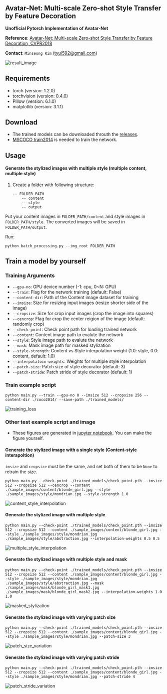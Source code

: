 Avatar-Net: Multi-scale Zero-shot Style Transfer by Feature Decoration
---

**Unofficial Pytorch Implementation of Avatar-Net**

**Reference**: [Avatar-Net: Multi-scale Zero-shot Style Transfer by Feature Decoration, CVPR2018](https://arxiv.org/abs/1805.03857)

**Contact**: `Minseong Kim` (tyui592@gmail.com) 

![result_image](./sample_images/test_results/stylization.jpg)


Requirements
--
* torch (version: 1.2.0)
* torchvision (version: 0.4.0)
* Pillow (version: 6.1.0)
* matplotlib (version: 3.1.1)

Download
--
* The trained models can be downloaded throuth the [releases](https://github.com/tyui592/Avatar-Net_Pytorch/releases/download/v0.2/check_point.pth).
* [MSCOCO train2014](http://cocodataset.org/#download) is needed to train the network.


Usage
--


#### Generate the stylized images with multiple style (multiple content, multiple style)

1. Create a folder with following structure:
    ```
    -- FOLDER_PATH
        -- content
        -- style
        -- output
    ```
Put your content images in `FOLDER_PATH/content` and style images in `FOLDER_PATH/style`. The converted images will be saved in `FOLDER_PATH/output`.

Run:
```
python batch_processing.py --img_root FOLDER_PATH
```


Train a model by yourself
--

### Training Arguments
* `--gpu-no`: GPU device number (-1: cpu, 0~N: GPU)
* `--train`: Flag for the network training (default: False)
* `--content-dir`: Path of the Content image dataset for training
* `--imsize`: Size for resizing input images (resize shorter side of the image)
* `--cropsize`: Size for crop input images (crop the image into squares)
* `--cencrop`: Flag for crop the center reigion of the image (default: randomly crop)
* `--check-point`: Check point path for loading trained network
* `--content`: Content image path to evalute the network
* `--style`: Style image path to evalute the network
* `--mask`: Mask image path for masked stylization
* `--style-strength`: Content vs Style interpolation weight (1.0: style, 0.0: content, default: 1.0)
* `--interpolatoin-weights`: Weights for multiple style interpolation
* `--patch-size`: Patch size of style decorator (default: 3)
* `--patch-stride`: Patch stride of style decorator (default: 1)











### Train example script

```
python main.py --train --gpu-no 0 --imsize 512 --cropsize 256 --content-dir ./coco2014/ --save-path ./trained_models/
```

![training_loss](./sample_images/test_results/training_loss.png)



### Other test example script and image
* These figures are generated in [jupyter notebook](Avatar-Net.ipynb). You can make the figure yourself.

#### Generate the stylized image with a single style (Content-style interapoltion)
`imsize` and `cropsize` must be the same, and set both of them to be `None` to retrain the size.
```
python main.py --check-point ./trained_models/check_point.pth --imsize 512 --cropsize 512 --cencrop --content ./sample_images/content/blonde_girl.jpg --style ./sample_images/style/mondrian.jpg --style-strength 1.0
```

![content_style_interpolation](./sample_images/test_results/content_style_interpolation.jpg)

#### Generate the stylized image with multiple style

```
python main.py --check-point ./trained_models/check_point.pth --imsize 512 --cropsize 512 --content ./sample_images/content/blonde_girl.jpg --style ./sample_images/style/mondrian.jpg ./sample_images/style/abstraction.jpg --interpolation-weights 0.5 0.5
```

![multiple_style_interpolation](./sample_images/test_results/multiple_style_interpolation.jpg)







#### Generate the stylized image with multiple style and mask

```
python main.py --check-point ./trained_models/check_point.pth --imsize 512 --cropsize 512 --content ./sample_images/content/blonde_girl.jpg --style ./sample_images/style/mondrian.jpg ./sample_images/style/abstraction.jpg --mask ./sample_images/mask/blonde_girl_mask1.jpg ./sample_images/mask/blonde_girl_mask2.jpg --interpolation-weights 1.0 1.0
```

![masked_stylization](./sample_images/test_results/masked_stylized_image.jpg)


#### Generate the stylized image with varying patch size

```
python main.py --check-point ./trained_models/check_point.pth --imsize 512 --cropsize 512 --content ./sample_images/content/blonde_girl.jpg --style ./sample_images/style/mondrian.jpg --patch-size 3
```

![patch_size_variation](./sample_images/test_results/patch_size_variation.jpg)


#### Generate the stylized image with varying patch stride

```
python main.py --check-point ./trained_models/check_point.pth --imsize 512 --cropsize 512 --content ./sample_images/content/blonde_girl.jpg --style ./sample_images/style/mondrian.jpg --patch-stride 4
```

![patch_stride_variation](./sample_images/test_results/patch_stride_variation.jpg)


